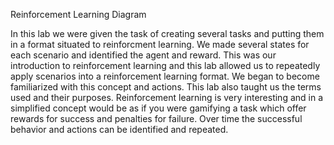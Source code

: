 Reinforcement Learning Diagram 

In this lab we were given the task of creating several tasks and putting them in a format situated to reinforcment learning. We made several states for each scenario and identified the agent and reward. This was our introduction to reinforcement learning and this lab allowed us to repeatedly apply scenarios into a reinforcement learning format. We began to become familiarized with this concept and actions. This lab also taught us the terms used and their purposes. Reinforcement learning is very interesting and in a simplified concept would be as if you were gamifying a task which offer rewards for success and penalties for failure. Over time the successful behavior and actions can be identified and repeated. 
